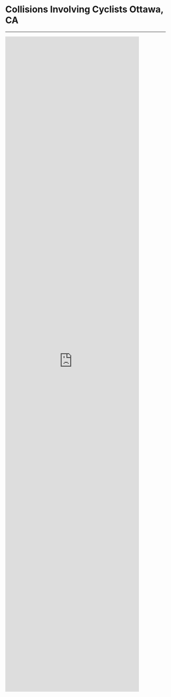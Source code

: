# Collisions Involving Cyclists Ottawa, CA
---


<iframe src="https://insights.arcgis.com/#/embed/02009c94c3ef4d8baa477d4c3601ce70" width="420" height="2050" frameborder="0"></iframe>

